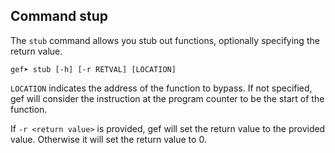 ## Command stup ##

The `stub` command allows you stub out functions, optionally specifying the
return value.

```
gef➤ stub [-h] [-r RETVAL] [LOCATION]
```

`LOCATION` indicates the address of the function to bypass. If not
specified, gef will consider the instruction at the program counter to be the
start of the function.

If `-r <return value>` is provided, gef will set the return value to the
provided value. Otherwise it will set the return value to 0.
